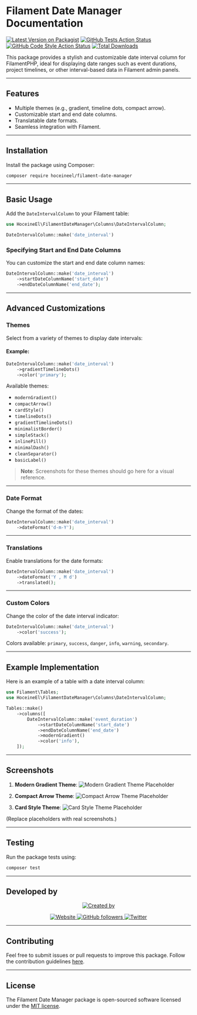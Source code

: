 # Filament Date Manager Documentation

[![Latest Version on Packagist](https://img.shields.io/packagist/v/hoceineel/filament-date-manager.svg?style=flat-square)](https://packagist.org/packages/hoceineel/filament-date-manager)
[![GitHub Tests Action Status](https://img.shields.io/github/actions/workflow/status/hoceineel/filament-date-manager/run-tests.yml?branch=main&label=tests&style=flat-square)](https://github.com/hoceineel/filament-date-manager/actions?query=workflow%3Arun-tests+branch%3Amain)
[![GitHub Code Style Action Status](https://img.shields.io/github/actions/workflow/status/hoceineel/filament-date-manager/fix-php-code-styling.yml?branch=main&label=code%20style&style=flat-square)](https://github.com/hoceineel/filament-date-manager/actions?query=workflow%3A"Fix+PHP+code+styling"+branch%3Amain)
[![Total Downloads](https://img.shields.io/packagist/dt/hoceineel/filament-date-manager.svg?style=flat-square)](https://packagist.org/packages/hoceineel/filament-date-manager)

This package provides a stylish and customizable date interval column for FilamentPHP, ideal for displaying date ranges such as event durations, project timelines, or other interval-based data in Filament admin panels.

---

## Features
- Multiple themes (e.g., gradient, timeline dots, compact arrow).
- Customizable start and end date columns.
- Translatable date formats.
- Seamless integration with Filament.

---

## Installation

Install the package using Composer:

```bash
composer require hoceineel/filament-date-manager
```

---

## Basic Usage

Add the `DateIntervalColumn` to your Filament table:

```php
use HoceineEl\FilamentDateManager\Columns\DateIntervalColumn;

DateIntervalColumn::make('date_interval')
```

### Specifying Start and End Date Columns
You can customize the start and end date column names:

```php
DateIntervalColumn::make('date_interval')
    ->startDateColumnName('start_date')
    ->endDateColumnName('end_date');
```

---

## Advanced Customizations

### Themes
Select from a variety of themes to display date intervals:

#### Example:
```php
DateIntervalColumn::make('date_interval')
    ->gradientTimelineDots()
    ->color('primary');
```

Available themes:
- `modernGradient()`
- `compactArrow()`
- `cardStyle()`
- `timelineDots()`
- `gradientTimelineDots()`
- `minimalistBorder()`
- `simpleStack()`
- `inlinePill()`
- `minimalDash()`
- `cleanSeparator()`
- `basicLabel()`

> **Note**: Screenshots for these themes should go here for a visual reference.

---

### Date Format
Change the format of the dates:

```php
DateIntervalColumn::make('date_interval')
    ->dateFormat('d-m-Y');
```

---

### Translations
Enable translations for the date formats:

```php
DateIntervalColumn::make('date_interval')
    ->dateFormat('Y , M d')
    ->translated();
```

---

### Custom Colors
Change the color of the date interval indicator:

```php
DateIntervalColumn::make('date_interval')
    ->color('success');
```

Colors available: `primary`, `success`, `danger`, `info`, `warning`, `secondary`.

---

## Example Implementation

Here is an example of a table with a date interval column:

```php
use Filament\Tables;  
use HoceineEl\FilamentDateManager\Columns\DateIntervalColumn;

Tables::make()
    ->columns([
        DateIntervalColumn::make('event_duration')
            ->startDateColumnName('start_date')
            ->endDateColumnName('end_date')
            ->modernGradient()
            ->color('info'),
    ]);
```

---

## Screenshots
1. **Modern Gradient Theme**:
   ![Modern Gradient Theme Placeholder](#)

2. **Compact Arrow Theme**:
   ![Compact Arrow Theme Placeholder](#)

3. **Card Style Theme**:
   ![Card Style Theme Placeholder](#)

(Replace placeholders with real screenshots.)

---

## Testing

Run the package tests using:

```bash
composer test
```

---
## Developed by

<div align="center">
    <p align="center">
        <a href="https://hoceine.com">
            <img src="https://img.shields.io/badge/Created_by-Hoceine_El_Idrissi-2ea44f?style=for-the-badge&logo=heart" alt="Created by">
        </a>
    </p>
    <p align="center">
        <a href="https://hoceine.com">
            <img src="https://img.shields.io/badge/Website-hoceine.com-blue?style=for-the-badge&logo=google-chrome" alt="Website">
        </a>
        <a href="https://github.com/hoceineel">
            <img src="https://img.shields.io/github/followers/hoceineel?label=Follow&style=for-the-badge&logo=github" alt="GitHub followers">
        </a>
        <a href="https://twitter.com/hoceineel">
            <img src="https://img.shields.io/badge/Twitter-Follow-1DA1F2?style=for-the-badge&logo=twitter" alt="Twitter">
        </a>
    </p>
</div>

---

## Contributing

Feel free to submit issues or pull requests to improve this package. Follow the contribution guidelines [here](https://github.com/hoceineel/filament-date-manager).

---

## License

The Filament Date Manager package is open-sourced software licensed under the [MIT license](https://opensource.org/licenses/MIT).

